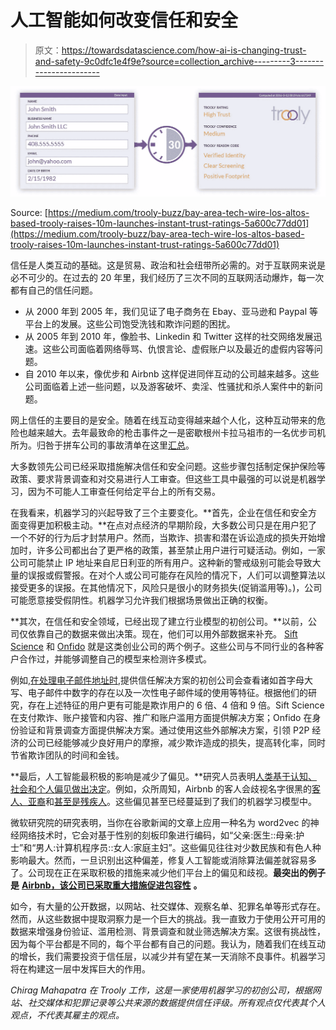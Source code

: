 # 人工智能如何改变信任和安全

> 原文：<https://towardsdatascience.com/how-ai-is-changing-trust-and-safety-9c0dfc1e4f9e?source=collection_archive---------3----------------------->

![](img/c59301aa31baad18c725bd78f347cf82.png)

Source: [https://medium.com/trooly-buzz/bay-area-tech-wire-los-altos-based-trooly-raises-10m-launches-instant-trust-ratings-5a600c77dd01](https://medium.com/trooly-buzz/bay-area-tech-wire-los-altos-based-trooly-raises-10m-launches-instant-trust-ratings-5a600c77dd01)

信任是人类互动的基础。这是贸易、政治和社会纽带所必需的。对于互联网来说是必不可少的。在过去的 20 年里，我们经历了三次不同的互联网活动爆炸，每一次都有自己的信任问题。

*   从 2000 年到 2005 年，我们见证了电子商务在 Ebay、亚马逊和 Paypal 等平台上的发展。这些公司饱受洗钱和欺诈问题的困扰。
*   从 2005 年到 2010 年，像脸书、Linkedin 和 Twitter 这样的社交网络发展迅速。这些公司面临着网络辱骂、仇恨言论、虚假账户以及最近的虚假内容等问题。
*   自 2010 年以来，像优步和 Airbnb 这样促进同伴互动的公司越来越多。这些公司面临着上述一些问题，以及游客破坏、卖淫、性骚扰和杀人案件中的新问题。

网上信任的主要目的是安全。随着在线互动变得越来越个人化，这种互动带来的危险也越来越大。去年最致命的枪击事件之一是密歇根州卡拉马祖市的一名优步司机所为。归咎于拼车公司的事故清单在这里[汇总](http://www.whosdrivingyou.org/rideshare-incidents)。

大多数领先公司已经采取措施解决信任和安全问题。这些步骤包括制定保护保险等政策、要求背景调查和对交易进行人工审查。但这些工具中最强的可以说是机器学习，因为不可能人工审查任何给定平台上的所有交易。

在我看来，机器学习的兴起导致了三个主要变化。**首先，企业在信任和安全方面变得更加积极主动。**在点对点经济的早期阶段，大多数公司只是在用户犯了一个不好的行为后才封禁用户。然而，当欺诈、损害和潜在诉讼造成的损失开始增加时，许多公司都出台了更严格的政策，甚至禁止用户进行可疑活动。例如，一家公司可能禁止 IP 地址来自尼日利亚的所有用户。这种新的警戒级别可能会导致大量的误报或假警报。在对个人或公司可能存在风险的情况下，人们可以调整算法以接受更多的误报。在其他情况下，风险只是很小的财务损失(促销滥用等)。)，公司可能愿意接受假阴性。机器学习允许我们根据场景做出正确的权衡。

**其次，在信任和安全领域，已经出现了建立行业模型的初创公司。**以前，公司仅依靠自己的数据来做出决策。现在，他们可以用外部数据来补充。 [Sift Science](https://siftscience.com) 和 [Onfido](https://onfido.com/) 就是这类创业公司的两个例子。这些公司与不同行业的各种客户合作过，并能够调整自己的模型来检测许多模式。

例如,[在处理电子邮件地址时,](https://siftscience.com/how-sift-works)提供信任解决方案的初创公司会查看诸如首字母大写、电子邮件中数字的存在以及一次性电子邮件域的使用等特征。根据他们的研究，存在上述特征的用户更有可能是欺诈用户的 6 倍、4 倍和 9 倍。Sift Science 在支付欺诈、账户接管和内容、推广和账户滥用方面提供解决方案；Onfido 在身份验证和背景调查方面提供解决方案。通过使用这些外部解决方案，引领 P2P 经济的公司已经能够减少良好用户的摩擦，减少欺诈造成的损失，提高转化率，同时节省欺诈团队的时间和金钱。

**最后，人工智能最积极的影响是减少了偏见。**研究人员表明[人类基于认知、社会和个人偏见做出决定](http://www.alleywatch.com/2017/05/artificial-intelligence-less-discriminatory-people/)。例如，众所周知，Airbnb 的客人会歧视名字很黑的[客人、](https://www.theverge.com/2015/12/10/9885826/airbnb-guests-discrimination-race-study)[亚裔](http://www.latimes.com/business/technology/la-fi-airbnb-discrimination-20170407-story.html)和[甚至是残疾人](https://www.theverge.com/2017/6/2/15729326/airbnb-disability-discrimination-study)。这些偏见甚至已经蔓延到了我们的机器学习模型中。

微软研究院的研究表明，当你在谷歌新闻的文章上应用一种名为 word2vec 的神经网络技术时，它会对基于性别的刻板印象进行编码，如“父亲:医生::母亲:护士”和“男人:计算机程序员::女人:家庭主妇”。这些偏见往往对少数民族和有色人种影响最大。然而，一旦识别出这种偏差，修复人工智能或消除算法偏差就容易多了。公司现在正在采取积极的措施来减少他们平台上的偏见和歧视。**最突出的例子是** [**Airbnb，该公司已采取重大措施促进包容性**](http://blog.atairbnb.com/wp-content/uploads/2016/09/REPORT_Airbnbs-Work-to-Fight-Discrimination-and-Build-Inclusion.pdf?3c10be) **。**

如今，有大量的公开数据，以网站、社交媒体、观察名单、犯罪名单等形式存在。然而，从这些数据中提取洞察力是一个巨大的挑战。我一直致力于使用公开可用的数据来增强身份验证、滥用检测、背景调查和就业筛选解决方案。这很有挑战性，因为每个平台都是不同的，每个平台都有自己的问题。我认为，随着我们在线互动的增长，我们需要投资于信任层，以减少并有望在某一天消除不良事件。机器学习将在构建这一层中发挥巨大的作用。

*Chirag Mahapatra 在 Trooly 工作，这是一家使用机器学习的初创公司，根据网站、社交媒体和犯罪记录等公共来源的数据提供信任评级。所有观点仅代表其个人观点，不代表其雇主的观点。*